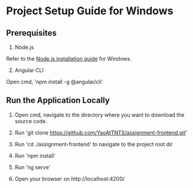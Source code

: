 # Project Setup Guide for Windows

## Prerequisites

1. Node.js

Refer to the [Node.js installation guide](https://www.guru99.com/download-install-node-js.html) for Windows.

2. Angular CLI

Open cmd, 'npm install -g @angular/cli'

## Run the Application Locally
1. Open cmd, navigate to the directory where you want to download the source code.

2. Run 'git clone https://github.com/YaoAtTNTS/assignment-frontend.git'

3. Run 'cd ./assignment-frontend' to navigate to the project root dir

4. Run 'npm install'

5. Run 'ng serve'

6. Open your browser on http://localhost:4200/

